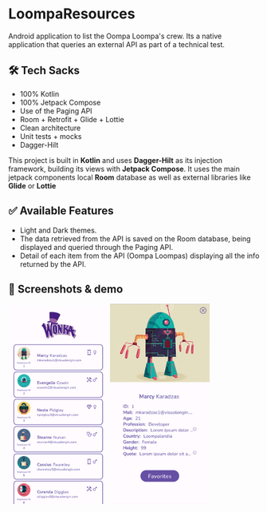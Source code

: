 # LoompaResources
Android application to list the Oompa Loompa's crew. Its a native application that queries an external API as part of a technical test.

## 🛠 Tech Sacks

- 100% Kotlin
- 100% Jetpack Compose
- Use of the Paging API
- Room + Retrofit + Glide + Lottie
- Clean architecture
- Unit tests + mocks
- Dagger-Hilt

This project is built in **Kotlin** and uses **Dagger-Hilt** as its injection framework, building its views
with **Jetpack Compose**. It uses the main jetpack components local **Room** database as well as external libraries like **Glide** or **Lottie**

## ✅ Available Features

- Light and Dark themes.
- The data retrieved from the API is saved on the Room database, being displayed and queried through the Paging API.
- Detail of each item from the API (Oompa Loompas) displaying all the info returned by the API.

## :iphone: Screenshots & demo

<img src="/resources/home.png" width="200"> <img src="/resources/detail.png" width="200">
